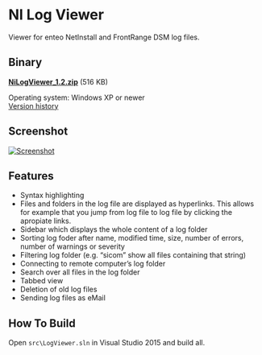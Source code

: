 NI Log Viewer
=============

Viewer for enteo NetInstall and FrontRange DSM log files.

Binary
------

**[NiLogViewer_1.2.zip](../../releases/download/v1.2/NiLogViewer_1.2.zip)** (516 KB)

Operating system:	Windows XP or newer  
[Version history](../../releases)


Screenshot
----------

[![Screenshot](http://www.stephan-brenner.com/downloads/NiLogVwr/nilogvwr-small.gif)](http://www.stephan-brenner.com/downloads/NiLogVwr/nilogvwr-big.gif)

Features
--------
* Syntax highlighting
* Files and folders in the log file are displayed as hyperlinks. This allows for example that you jump from log file to log file by clicking the apropiate links.
* Sidebar which displays the whole content of a log folder
* Sorting log foder after name, modified time, size, number of errors, number of warnings or severity
* Filtering log folder (e.g. “sicom” show all files containing that string)
* Connecting to remote computer’s log folder
* Search over all files in the log folder
* Tabbed view
* Deletion of old log files
* Sending log files as eMail

How To Build
------------

Open ```src\LogViewer.sln``` in Visual Studio 2015 and build all.
